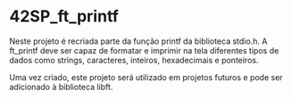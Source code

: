 # 42SP_ft_printf

Neste projeto é recriada parte da função printf da biblioteca stdio.h. A ft_printf deve ser capaz de formatar e imprimir na tela diferentes tipos de dados como strings, caracteres, inteiros, hexadecimais e ponteiros.

Uma vez criado, este projeto será utilizado em projetos futuros e pode ser adicionado à biblioteca libft.
